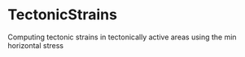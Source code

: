# TectonicStrains
Computing tectonic strains in tectonically active areas using the min horizontal stress
